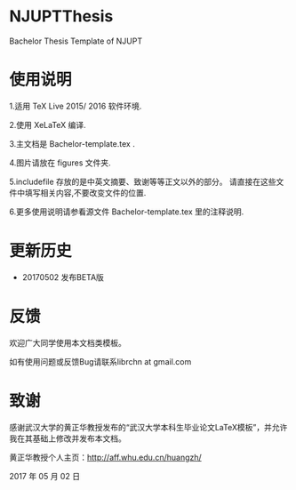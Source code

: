 # NJUPTThesis
Bachelor Thesis Template of NJUPT

# 使用说明
1.适用 TeX Live 2015/ 2016 软件环境. 

2.使用 XeLaTeX 编译.

3.主文档是 Bachelor-template.tex .

4.图片请放在 figures 文件夹.

5.includefile 存放的是中英文摘要、致谢等等正文以外的部分。
  请直接在这些文件中填写相关内容,不要改变文件的位置.

6.更多使用说明请参看源文件 Bachelor-template.tex 里的注释说明.

# 更新历史

- 20170502 发布BETA版

# 反馈
欢迎广大同学使用本文档类模板。

如有使用问题或反馈Bug请联系librchn at gmail.com

# 致谢
感谢武汉大学的黄正华教授发布的“武汉大学本科生毕业论文LaTeX模板”，并允许我在其基础上修改并发布本文档。

黄正华教授个人主页：http://aff.whu.edu.cn/huangzh/

2017 年 05 月 02 日

